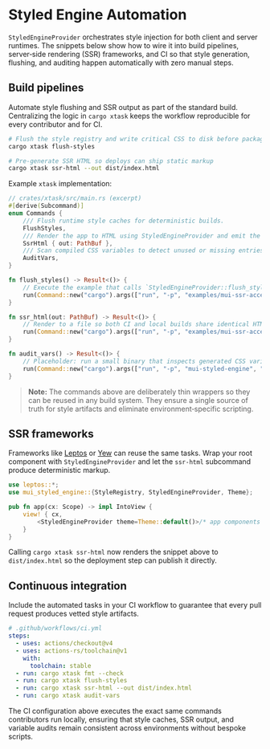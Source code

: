 # Styled Engine Automation

`StyledEngineProvider` orchestrates style injection for both client and server runtimes.  The snippets below show how to wire it into build pipelines, server‑side rendering (SSR) frameworks, and CI so that style generation, flushing, and auditing happen automatically with zero manual steps.

## Build pipelines

Automate style flushing and SSR output as part of the standard build.  Centralizing the logic in `cargo xtask` keeps the workflow reproducible for every contributor and for CI.

```bash
# Flush the style registry and write critical CSS to disk before packaging
cargo xtask flush-styles

# Pre-generate SSR HTML so deploys can ship static markup
cargo xtask ssr-html --out dist/index.html
```

Example `xtask` implementation:

```rust
// crates/xtask/src/main.rs (excerpt)
#[derive(Subcommand)]
enum Commands {
    /// Flush runtime style caches for deterministic builds.
    FlushStyles,
    /// Render the app to HTML using StyledEngineProvider and emit the file.
    SsrHtml { out: PathBuf },
    /// Scan compiled CSS variables to detect unused or missing entries.
    AuditVars,
}

fn flush_styles() -> Result<()> {
    // Execute the example that calls `StyledEngineProvider::flush_styles()`
    run(Command::new("cargo").args(["run", "-p", "examples/mui-ssr-accessibility", "--example", "flush_styles"]))
}

fn ssr_html(out: PathBuf) -> Result<()> {
    // Render to a file so both CI and local builds share identical HTML
    run(Command::new("cargo").args(["run", "-p", "examples/mui-ssr-accessibility", "--release", "--", out.to_str().unwrap()]))
}

fn audit_vars() -> Result<()> {
    // Placeholder: run a small binary that inspects generated CSS variables
    run(Command::new("cargo").args(["run", "-p", "mui-styled-engine", "--example", "audit_vars"]))
}
```

> **Note:** The commands above are deliberately thin wrappers so they can be reused in any build system.  They ensure a single source of truth for style artifacts and eliminate environment‑specific scripting.

## SSR frameworks

Frameworks like [Leptos](https://leptos.dev) or [Yew](https://yew.rs) can reuse the same tasks.  Wrap your root component with `StyledEngineProvider` and let the `ssr-html` subcommand produce deterministic markup.

```rust
use leptos::*;
use mui_styled_engine::{StyleRegistry, StyledEngineProvider, Theme};

pub fn app(cx: Scope) -> impl IntoView {
    view! { cx,
        <StyledEngineProvider theme=Theme::default()>/* app components */</StyledEngineProvider>
    }
}
```

Calling `cargo xtask ssr-html` now renders the snippet above to `dist/index.html` so the deployment step can publish it directly.

## Continuous integration

Include the automated tasks in your CI workflow to guarantee that every pull request produces vetted style artifacts.

```yaml
# .github/workflows/ci.yml
steps:
  - uses: actions/checkout@v4
  - uses: actions-rs/toolchain@v1
    with:
      toolchain: stable
  - run: cargo xtask fmt --check
  - run: cargo xtask flush-styles
  - run: cargo xtask ssr-html --out dist/index.html
  - run: cargo xtask audit-vars
```

The CI configuration above executes the exact same commands contributors run locally, ensuring that style caches, SSR output, and variable audits remain consistent across environments without bespoke scripts.
